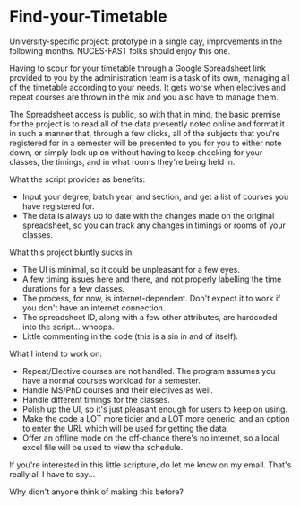 # Find-your-Timetable
University-specific project: prototype in a single day, improvements in the following months. NUCES-FAST folks should enjoy this one.

Having to scour for your timetable through a Google Spreadsheet link provided to you by the administration team is a task of its own, managing all of the timetable according to your needs. It gets worse when electives and repeat courses are thrown in the mix and you also have to manage them.

The Spreadsheet access is public, so with that in mind, the basic premise for the project is to read all of the data presently noted online and format it in such a manner that, through a few clicks, all of the subjects that you're registered for in a semester will be presented to you for you to either note down, or simply look up on without having to keep checking for your classes, the timings, and in what rooms they're being held in.

What the script provides as benefits:
- Input your degree, batch year, and section, and get a list of courses you have registered for.
- The data is always up to date with the changes made on the original spreadsheet, so you can track any changes in timings or rooms of your classes.

What this project bluntly sucks in:
- The UI is minimal, so it could be unpleasant for a few eyes.
- A few timing issues here and there, and not properly labelling the time durations for a few classes.
- The process, for now, is internet-dependent. Don't expect it to work if you don't have an internet connection.
- The spreadsheet ID, along with a few other attributes, are hardcoded into the script... whoops.
- Little commenting in the code (this is a sin in and of itself).

What I intend to work on:
- Repeat/Elective courses are not handled. The program assumes you have a normal courses workload for a semester.
- Handle MS/PhD courses and their electives as well.
- Handle different timings for the classes.
- Polish up the UI, so it's just pleasant enough for users to keep on using.
- Make the code a LOT more tidier and a LOT more generic, and an option to enter the URL which will be used for getting the data.
- Offer an offline mode on the off-chance there's no internet, so a local excel file will be used to view the schedule.

If you're interested in this little scripture, do let me know on my email. That's really all I have to say...



Why didn't anyone think of making this before?
